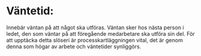 # Väntetid:

Innebär väntan på att något ska utföras. Väntan sker hos nästa person i ledet, den som väntar på att föregående medarbetare ska utföra sin del. För att upptäcka detta slöseri är processkartläggningen vital, det är genom denna som högar av arbete och väntetider synliggörs.

<!-- ![enter image description here](https://lernia.itslearning.com/data/1821/C33238/Bilder/Kvalitet/image053.png)![enter image description here](https://lernia.itslearning.com/data/1821/C33238/Bilder/Kvalitet/image055.png) -->
